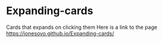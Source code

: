 # Expanding-cards
 Cards that expands on clicking them
Here is a link to the page https://jonesovo.github.io/Expanding-cards/
